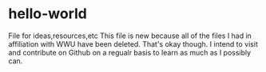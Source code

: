 # hello-world
File for ideas,resources,etc
This file is new because all of the files I had in affiliation with WWU have been deleted.
That's okay though. I intend to visit and contribute on Github on a regualr basis to learn as much as I possibly can.

